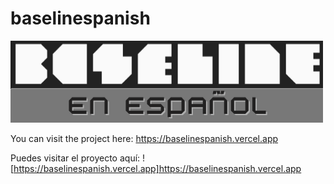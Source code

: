 # baselinespanish

![](assets/20241227_101408_Baseline-logo-es.png)

You can visit the project here: https://baselinespanish.vercel.app

Puedes visitar el proyecto aquí: ![https://baselinespanish.vercel.app]https://baselinespanish.vercel.app

